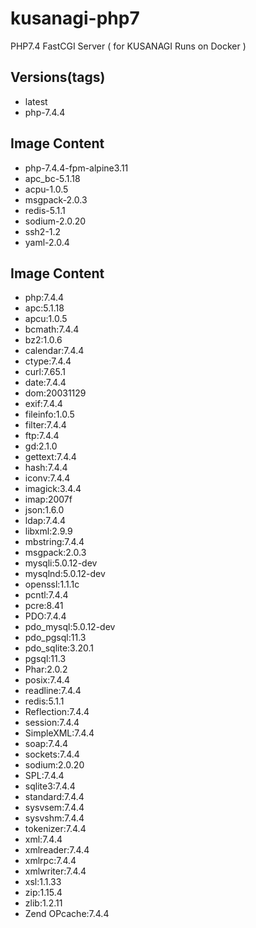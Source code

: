 # kusanagi-php7
PHP7.4 FastCGI Server ( for KUSANAGI Runs on Docker )

## Versions(tags)
- latest
- php-7.4.4

## Image Content
- php-7.4.4-fpm-alpine3.11
- apc_bc-5.1.18
- acpu-1.0.5
- msgpack-2.0.3
- redis-5.1.1
- sodium-2.0.20
- ssh2-1.2
- yaml-2.0.4

## Image Content
- php:7.4.4
- apc:5.1.18
- apcu:1.0.5
- bcmath:7.4.4
- bz2:1.0.6
- calendar:7.4.4
- ctype:7.4.4
- curl:7.65.1
- date:7.4.4
- dom:20031129
- exif:7.4.4
- fileinfo:1.0.5
- filter:7.4.4
- ftp:7.4.4
- gd:2.1.0
- gettext:7.4.4
- hash:7.4.4
- iconv:7.4.4
- imagick:3.4.4
- imap:2007f
- json:1.6.0
- ldap:7.4.4
- libxml:2.9.9
- mbstring:7.4.4
- msgpack:2.0.3
- mysqli:5.0.12-dev
- mysqlnd:5.0.12-dev
- openssl:1.1.1c
- pcntl:7.4.4
- pcre:8.41
- PDO:7.4.4
- pdo_mysql:5.0.12-dev
- pdo_pgsql:11.3
- pdo_sqlite:3.20.1
- pgsql:11.3
- Phar:2.0.2
- posix:7.4.4
- readline:7.4.4
- redis:5.1.1
- Reflection:7.4.4
- session:7.4.4
- SimpleXML:7.4.4
- soap:7.4.4
- sockets:7.4.4
- sodium:2.0.20
- SPL:7.4.4
- sqlite3:7.4.4
- standard:7.4.4
- sysvsem:7.4.4
- sysvshm:7.4.4
- tokenizer:7.4.4
- xml:7.4.4
- xmlreader:7.4.4
- xmlrpc:7.4.4
- xmlwriter:7.4.4
- xsl:1.1.33
- zip:1.15.4
- zlib:1.2.11
- Zend OPcache:7.4.4

